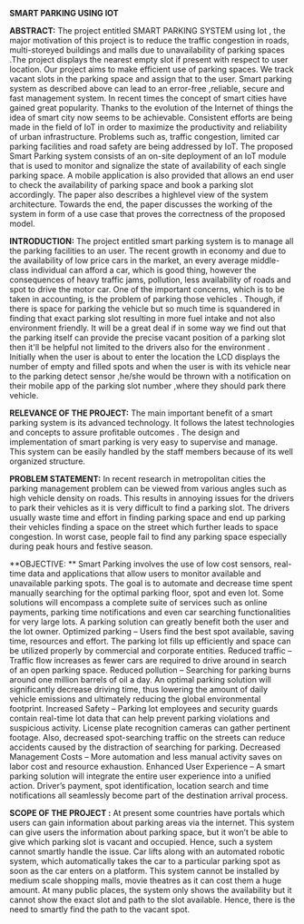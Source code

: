 **SMART PARKING USING IOT**

**ABSTRACT:**
    The project entitled SMART PARKING SYSTEM using Iot , the major motivation of this project is to reduce the traffic congestion in roads, 
    multi-storeyed buildings and malls due to unavailability of parking spaces .The project displays the nearest empty slot if present with respect to user location. 
    Our project aims to make efficient use of parking spaces. We track vacant slots in the parking space and assign that to the user.
    Smart parking system as described above can lead to an error-free ,reliable, secure and fast management system. In recent times the concept of smart cities have gained great popularity. 
    Thanks to the evolution of the Internet of things the idea of smart city now seems to be achievable. Consistent efforts are being made in the field of IoT in order to maximize the productivity and reliability of urban infrastructure.
    Problems such as, traffic congestion, limited car parking facilities and road safety are being addressed by IoT. The proposed Smart Parking system consists of an on-site deployment of an IoT module that is used to monitor and signalize the state of availability of each single parking space. 
    A mobile application is also provided that allows an end user to check the availability of parking space and book a parking slot accordingly. The paper also describes a highlevel view of the system architecture. Towards the end, the paper discusses the working of the system in form of a use case that proves the correctness of the proposed model. 

**INTRODUCTION:**
     The project entitled smart parking system is to manage all the parking facilities to an user. The recent growth in economy and due to the availability of low price cars in the market,
an every average middle-class individual can afford a car, which is good thing, however the consequences of heavy traffic jams, pollution, less availability of roads and spot to drive the motor car. One of the important concerns, which is to be taken in accounting, is the problem of parking those vehicles .
Though, if there is space for parking the vehicle but so much time is squandered in finding that exact parking slot resulting in more fuel intake and not also environment friendly. It will be a great deal if in some way we find out that the parking itself can provide the precise vacant position of a parking slot then it'll be helpful not limited to the drivers also for the environment . 
Initially when the user is about to enter the location the LCD  displays the number of empty and filled spots and when the user is with its vehicle near to the parking detect sensor ,he/she would be thrown with a notification on their mobile app of the parking slot number ,where they should park there vehicle. 

**RELEVANCE OF THE PROJECT:**
     The main important benefit of a smart parking system is its advanced technology. It follows the latest technologies and concepts to assure profitable outcomes . 
The design and implementation of smart parking is very easy to supervise and manage. This system can be easily handled by the staff members because of its well organized structure.

**PROBLEM STATEMENT:**
    In recent research in metropolitan cities the parking management problem can be viewed from various angles such as high vehicle density on roads. This results in annoying issues for the drivers to park their vehicles as it is very difficult to find a parking slot. 
The drivers usually waste time and effort in finding parking space and end up parking their vehicles finding a space on the street which further leads to space congestion. In worst case, people fail to find any parking space especially during peak hours and festive season. 

**OBJECTIVE: **
    Smart Parking involves the use of low cost sensors, real-time data and applications that allow users to monitor available and unavailable parking spots. The goal is to automate and decrease time spent manually searching for the optimal parking floor, spot and even lot. 
    Some solutions will encompass a complete suite of services such as online payments, parking time notifications and even car searching functionalities for very large lots. A parking solution can greatly benefit both the user and the lot owner. 
Optimized parking – Users find the best spot available, saving time, resources and effort. The parking lot fills up efficiently and space can be utilized properly by commercial and corporate entities. 
Reduced traffic – Traffic flow increases as fewer cars are required to drive around in search of an open parking space. 
Reduced pollution – Searching for parking burns around one million barrels of oil a day. An optimal parking solution will significantly decrease driving time, thus lowering the amount of daily vehicle emissions and ultimately reducing the global environmental footprint. 
Increased Safety – Parking lot employees and security guards contain real-time lot data that can help prevent parking violations and suspicious activity. License plate recognition cameras can gather pertinent footage. Also, decreased spot-searching traffic on the streets can reduce accidents caused by the distraction of searching for parking. 
Decreased Management Costs – More automation and less manual activity saves on labor cost and resource exhaustion. 
Enhanced User Experience – A smart parking solution will integrate the entire user experience into a unified action. Driver’s payment, spot identification, location search and time notifications all seamlessly become part of the destination arrival process. 
 
**SCOPE OF THE PROJECT :**
      At present some countries have portals which users can gain information about parking areas via the internet. This system can give users the information about parking space, but it won’t be able to give which parking slot is vacant and occupied. Hence, such a system cannot smartly handle the issue. 
Car lifts along with an automated robotic system, which automatically takes the car to a particular parking spot as soon as the car enters on a platform. This system cannot be installed by medium scale shopping malls, movie theatres as it can cost them a huge amount.
At many public places, the system only shows the availability but it cannot show the exact slot and path to the slot available. Hence, there is the need to smartly find the path to the vacant spot. 
 
